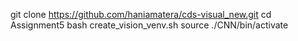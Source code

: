 git clone https://github.com/haniamatera/cds-visual_new.git
cd Assignment5
bash create_vision_venv.sh
source ./CNN/bin/activate 
